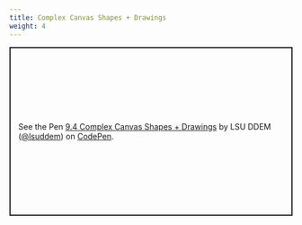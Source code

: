 ```yaml
---
title: Complex Canvas Shapes + Drawings
weight: 4
---
```


<p class="codepen" data-height="600" data-theme-id="33744" data-default-tab="js,result" data-user="lsuddem" data-slug-hash="b49a05a201cbe2c0449d512578795736" data-editable="true" style="height: 300px; box-sizing: border-box; display: flex; align-items: center; justify-content: center; border: 2px solid; margin: 1em 0; padding: 1em;" data-pen-title="9.4 Complex Canvas Shapes + Drawings">
  <span>See the Pen <a href="https://codepen.io/lsuddem/pen/b49a05a201cbe2c0449d512578795736/">
  9.4 Complex Canvas Shapes + Drawings</a> by LSU DDEM (<a href="https://codepen.io/lsuddem">@lsuddem</a>)
  on <a href="https://codepen.io">CodePen</a>.</span>
</p>
<script async src="https://static.codepen.io/assets/embed/ei.js"></script>